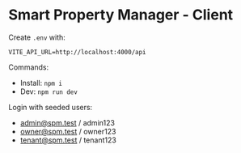 # Smart Property Manager - Client

Create `.env` with:

```
VITE_API_URL=http://localhost:4000/api
```

Commands:
- Install: `npm i`
- Dev: `npm run dev`

Login with seeded users:
- admin@spm.test / admin123
- owner@spm.test / owner123
- tenant@spm.test / tenant123


